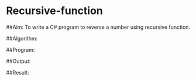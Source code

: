 # Recursive-function

##Aim: To write a C# program to reverse a number using recursive function.

##Algorithm:

##Program:

##Output:

##Result:
